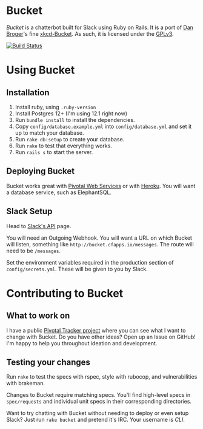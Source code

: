# Bucket

*Bucket* is a chatterbot built for Slack using Ruby on Rails. It is a port of 
[Dan Broger][zigdon]'s fine [xkcd-Bucket][]. As such, 
it is licensed under the [GPLv3][].

[zigdon]: https://github.com/zigdon/
[xkcd-Bucket]: https://github.com/zigdon/xkcd-Bucket
[GPLv3]: http://www.gnu.org/copyleft/gpl.html


[![Build Status](https://travis-ci.com/michaelabon/bucket.svg?branch=master)](https://travis-ci.com/michaelabon/bucket)


# Using Bucket

## Installation

1. Install ruby, using `.ruby-version`
1. Install Postgres 12+ (I'm using 12.1 right now)
1. Run `bundle install` to install the dependencies.
1. Copy `config/database.example.yml` into `config/database.yml` and set it up to match your database.
1. Run `rake db:setup` to create your database.
1. Run `rake` to test that everything works.
1. Run `rails s` to start the server.


## Deploying Bucket

Bucket works great with [Pivotal Web Services][pws] or with [Heroku][heroku].
You will want a database service, such as ElephantSQL.

[pws]: https://run.pivotal.io
[heroku]: https://heroku.com


## Slack Setup

Head to [Slack's API][api] page.

You will need an Outgoing Webhook. You will want a URL on which Bucket will
listen, something like `http://bucket.cfapps.io/messages`. The route will need
to be `/messages`.

Set the environment variables required in the production section of
`config/secrets.yml`. These will be given to you by Slack.

[api]: https://api.slack.com/


# Contributing to Bucket

## What to work on

I have a public [Pivotal Tracker project][tracker] where you can see what I
want to change with Bucket. Do you have other ideas? Open up an Issue on
GitHub! I'm happy to help you throughout ideation and development.

[tracker]: https://www.pivotaltracker.com/n/projects/1165996


## Testing your changes

Run `rake` to test the specs with rspec, style with rubocop, and
vulnerabilities with brakeman.

Changes to Bucket require matching specs. You'll find high-level specs in
`spec/requests` and individual unit specs in their corresponding directories.

Want to try chatting with Bucket without needing to deploy or even setup Slack?
Just run `rake bucket` and pretend it's IRC. Your username is _CLI_.
